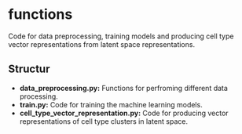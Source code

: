 # functions
Code for data preprocessing, training models and producing cell type vector representations from latent space representations.

## Structur
- **data_preprocessing.py:** Functions for perfroming different data processing.
- **train.py:** Code for training the machine learning models.
- **cell_type_vector_representation.py:** Code for producing vector representations of cell type clusters in latent space.
